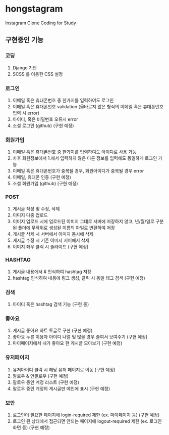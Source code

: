 # hongstagram

Instagram Clone Coding for Study

## 구현중인 기능

### 코딩

1. Django 기반
2. SCSS 를 이용한 CSS 설정

### 로그인

1. 이메일 혹은 휴대폰번호 중 한가지를 입력하여도 로그인
2. 이메일 혹은 휴대폰번호 validation (올바르지 않은 형식의 이메일 혹은 휴대폰번호 입력 시 error)
3. 아이디, 혹은 비밀번호 오류시 error
4. 소셜 로그인 (github) (구현 예정)

### 회원가입

1. 이메일 혹은 휴대폰번호 중 한가지를 입력하여도 아이디로 사용 가능
2. 차후 회원정보에서 1.에서 입력하지 않은 다른 정보를 입력해도 동일하게 로그인 가능
3. 이메일 혹은 휴대폰번호가 중복될 경우, 회원아이디가 중복될 경우 error
4. 이메일, 휴대폰 인증 (구현 예정)
5. 소셜 회원가입 (github) (구현 예정)

### POST

1. 게시글 작성 및 수정, 삭제
2. 이미지 다중 업로드
3. 이미지 업로드 시에 업로드된 이미지 그대로 서버에 저장하지 않고, 년/월/일로 구분된 폴더에 무작위로 생성된 이름의 파일로 변환하여 저장
4. 게시글 삭제 시 서버에서 이미지 동시에 삭제
5. 게시글 수정 시 기존 이미지 서버에서 삭제
6. 이미지 좌우 클릭 시 슬라이드 (구현 예정)

### HASHTAG

1. 게시글 내용에서 # 인식하여 hashtag 저장
2. hashtag 인식하여 내용에 링크 생성, 클릭 시 동일 태그 검색 (구현 예정)

### 검색

1. 아이디 혹은 hashtag 검색 기능 (구현 중)

### 좋아요

1. 게시글 좋아요 하트 토글로 구현 (구현 예정)
2. 좋아요 누른 이용자 아이디 나열 및 많을 경우 줄여서 보여주기 (구현 예정)
3. 마이페이지에서 내가 좋아요 한 게시글 모아보기 (구현 예정)

### 유저페이지

1. 유저아이디 클릭 시 해당 유저 페이지로 이동 (구현 예정)
2. 팔로우 & 언팔로우 (구현 예정)
3. 팔로우 중인 계정 리스트 (구현 예정)
4. 팔로우 중인 계정의 게시글만 메인에 표시 (구현 예정)

### 보안

1. 로그인이 필요한 페이지에 login-required 제한 (ex. 마이페이지 등) (구현 예정)
2. 로그인 된 상태에서 접근되면 안되는 페이지에 logout-required 제한 (ex. 로그인 화면 등) (구현 예정)
